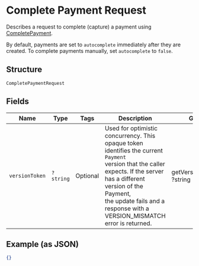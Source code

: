 
# Complete Payment Request

Describes a request to complete (capture) a payment using
[CompletePayment](../../doc/apis/payments.md#complete-payment).

By default, payments are set to `autocomplete` immediately after they are created.
To complete payments manually, set `autocomplete` to `false`.

## Structure

`CompletePaymentRequest`

## Fields

| Name | Type | Tags | Description | Getter | Setter |
|  --- | --- | --- | --- | --- | --- |
| `versionToken` | `?string` | Optional | Used for optimistic concurrency. This opaque token identifies the current `Payment`<br>version that the caller expects. If the server has a different version of the Payment,<br>the update fails and a response with a VERSION_MISMATCH error is returned. | getVersionToken(): ?string | setVersionToken(?string versionToken): void |

## Example (as JSON)

```json
{}
```

